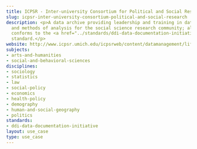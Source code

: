 ```yaml
---
title: ICPSR - Inter-university Consortium for Political and Social Research
slug: icpsr-inter-university-consortium-political-and-social-research
description: <p>A data archive providing leadership and training in data access, curation,
  and methods of analysis for the social science research community; all metadata
  conforms to the <a href="../standards/ddi-data-documentation-initiative.html">DDI</a>
  standard.</p>
website: http://www.icpsr.umich.edu/icpsrweb/content/datamanagement/lifecycle/metadata.html
subjects:
- arts-and-humanities
- social-and-behavioral-sciences
disciplines:
- sociology
- statistics
- law
- social-policy
- economics
- health-policy
- demography
- human-and-social-geography
- politics
standards:
- ddi-data-documentation-initiative
layout: use_case
type: use_case
---
```


